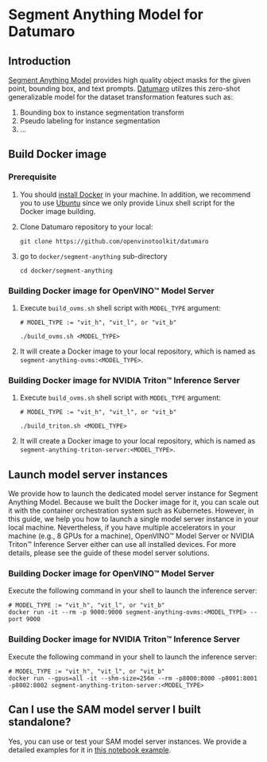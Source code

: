 # Segment Anything Model for Datumaro

## Introduction

[Segment Anything Model](https://github.com/facebookresearch/segment-anything) provides high quality object masks for the given point, bounding box, and text prompts.
[Datumaro](https://github.com/openvinotoolkit/datumaro) utilzes this zero-shot generalizable model for the dataset transformation features such as:

1. Bounding box to instance segmentation transform
2. Pseudo labeling for instance segmentation
3. ...

## Build Docker image

### Prerequisite

1. You should [install Docker](https://docs.docker.com/engine/install/ubuntu/) in your machine.
    In addition, we recommend you to use [Ubuntu](https://ubuntu.com/) since we only provide Linux shell script for the Docker image building.

2. Clone Datumaro repository to your local:
    ```console
    git clone https://github.com/openvinotoolkit/datumaro
    ```

3. go to `docker/segment-anything` sub-directory
    ```console
    cd docker/segment-anything
    ```

### Building Docker image for OpenVINO™ Model Server

1. Execute `build_ovms.sh` shell script with `MODEL_TYPE` argument:
    ```console
    # MODEL_TYPE := "vit_h", "vit_l", or "vit_b"

    ./build_ovms.sh <MODEL_TYPE>
    ```
2. It will create a Docker image to your local repository, which is named as `segment-anything-ovms:<MODEL_TYPE>`.

### Building Docker image for NVIDIA Triton™ Inference Server

1. Execute `build_ovms.sh` shell script with `MODEL_TYPE` argument:
    ```console
    # MODEL_TYPE := "vit_h", "vit_l", or "vit_b"

    ./build_triton.sh <MODEL_TYPE>
    ```
2. It will create a Docker image to your local repository, which is named as `segment-anything-triton-server:<MODEL_TYPE>`.

## Launch model server instances

We provide how to launch the dedicated model server instance for Segment Anything Model.
Because we built the Docker image for it, you can scale out it with the container orchestration system such as Kubernetes.
However, in this guide, we help you how to launch a single model server instance in your local machine.
Nevertheless, if you have multiple accelerators in your machine (e.g., 8 GPUs for a machine),
OpenVINO™ Model Server or NVIDIA Triton™ Inference Server either can use all installed devices.
For more details, please see the guide of these model server solutions.

### Building Docker image for OpenVINO™ Model Server

Execute the following command in your shell to launch the inference server:

```console
# MODEL_TYPE := "vit_h", "vit_l", or "vit_b"
docker run -it --rm -p 9000:9000 segment-anything-ovms:<MODEL_TYPE> --port 9000
```

### Building Docker image for NVIDIA Triton™ Inference Server

Execute the following command in your shell to launch the inference server:

```console
# MODEL_TYPE := "vit_h", "vit_l", or "vit_b"
docker run --gpus=all -it --shm-size=256m --rm -p8000:8000 -p8001:8001 -p8002:8002 segment-anything-triton-server:<MODEL_TYPE>
```

## Can I use the SAM model server I built standalone?

Yes, you can use or test your SAM model server instances. We provide a detailed examples for it in [this notebook example](./test_model_servers.ipynb).
